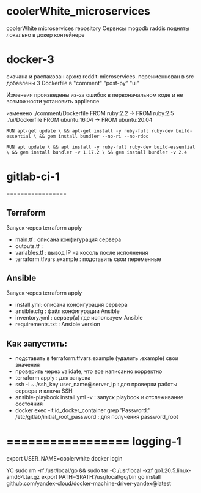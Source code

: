 # coolerWhite_microservices
coolerWhite microservices repository
Сервисы mogodb raddis подняты локально в докер контейнере

docker-3
=================
скачана и распакован архив reddit-microservices. переименнован в src
добавлены 3 Dockerfile в "comment" "post-py" "ui"

Изменеия произведены из-за ошибок в первоначальном коде и не возможности установить applience

изменено
./comment/Dockerfile
FROM ruby:2.2 -> FROM ruby:2.5
./ui/Dockerfile
FROM ubuntu:16.04 -> FROM ubuntu:20.04

`RUN apt-get update \
 && apt-get install -y ruby-full ruby-dev build-essential \
 && gem install bundler --no-ri --no-rdoc`

`RUN apt update \
    && apt install -y ruby-full ruby-dev build-essential \
    && gem install bundler -v 1.17.2 \
    && gem install bundler -v 2.4`

# gitlab-ci-1
=================

 ## Terraform
 Запуск через terraform apply
  - main.tf : описана конфигурация сервера
  - outputs.tf :
  - variables.tf : вывод IP на косоль после исполнения
  - terraform.tfvars.example : подставить свои переменные
 ## Ansible
 Запуск через terraform apply
  - install.yml: описана конфигурация сервера
  - ansible.cfg : файл конфигурации Ansible
  - inventory.yml : сервер(а) где используем Ansible
  - requirements.txt : Ansible version
 ## Как запустить:
  - подставить в terraform.tfvars.example (удалить .example) свои значения
  - проверить через validate, что все написанно корректно
  - terraform apply : для запуска
  - ssh -i ~./ssh_key user_name@server_ip : для проверки работы сервера и ключа SSH
  - ansible-playbook install.yml -v : запуск playbook и отслеживание состояния
  - docker exec -it id_docker_container grep 'Password:' /etc/gitlab/initial_root_password : для получения password_root

=================
logging-1
====
export USER_NAME=coolerwhite
docker login

YC
sudo rm -rf /usr/local/go && sudo tar -C /usr/local -xzf go1.20.5.linux-amd64.tar.gz
export PATH=$PATH:/usr/local/go/bin
go install github.com/yandex-cloud/docker-machine-driver-yandex@latest
